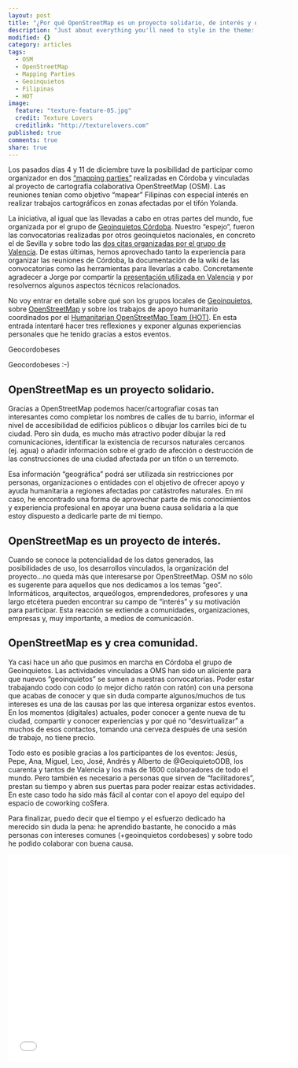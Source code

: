 ```yaml
---
layout: post
title: "¿Por qué OpenStreetMap es un proyecto solidario, de interés y que crea comunidad?"
description: "Just about everything you'll need to style in the theme: headings, paragraphs, blockquotes, tables, code blocks, and more."
modified: {}
category: articles
tags: 
  - OSM
  - OpenStreetMap
  - Mapping Parties
  - Geoinquietos
  - Filipinas
  - HOT
image: 
  feature: "texture-feature-05.jpg"
  credit: Texture Lovers
  creditlink: "http://texturelovers.com"
published: true
comments: true
share: true
---
```


Los pasados días 4 y 11 de diciembre tuve la posibilidad de participar como organizador en dos [“mapping parties”](http://wiki.osgeo.org/wiki/Mapping_parties_por_tif%C3%B3n_Yolanda/Haiyna_en_C%C3%B3rdoba_%28Espa%C3%B1a%29 "Link Wiki Geoinquietos Córdoba") realizadas en Córdoba  y vinculadas al proyecto de cartografía colaborativa OpenStreetMap (OSM). Las reuniones tenían como objetivo  “mapear” Filipinas con especial interés en realizar trabajos cartográficos en zonas afectadas por el tifón Yolanda.

La iniciativa, al igual que las llevadas a cabo en otras partes del mundo, fue organizada por el grupo de [Geoinquietos Córdoba](http://wiki.osgeo.org/wiki/Category:Geoinquietos_C%C3%B3rdoba "Geoinquietos Córdoba"). Nuestro “espejo”, fueron las convocatorias realizadas por otros geoinquietos nacionales, en concreto el de Sevilla y sobre todo las [dos citas organizadas por el grupo de Valencia](http://geomaticblog.net/2013/11/16/cartografiando-para-filipinas-en-osm/ "Mapping Parties Geoinquietos Valencia"). De estas últimas, hemos aprovechado tanto la experiencia para organizar las reuniones de Córdoba, la documentación de la wiki de las convocatorias como las herramientas para llevarlas a cabo. Concretamente agradecer a Jorge por compartir la [presentación utilizada en Valencia](http://slid.es/jorgesanz/yolandaph-hotosm) y por resolvernos algunos aspectos técnicos relacionados.

No voy entrar en detalle sobre qué son los grupos locales de [Geoinquietos](http://es.slideshare.net/PatricioSoriano/geoinquietosodb), sobre [OpenStreetMap](http://jsanz.github.io/slides-201205-osm-xirivella/osm-i.html) y sobre los trabajos de apoyo humanitario coordinados por el [Humanitarian OpenStreetMap Team (HOT)](http://hot.openstreetmap.org/).  En esta entrada intentaré hacer tres reflexiones y exponer algunas experiencias personales que he tenido gracias a estos eventos.

Geocordobeses

Geocordobeses :-)

## OpenStreetMap es un proyecto solidario.

Gracias a OpenStreetMap podemos hacer/cartografiar cosas tan interesantes  como  completar los nombres de calles de tu barrio, informar el nivel de accesibilidad de edificios públicos o dibujar los carriles bici de tu ciudad. Pero sin duda, es mucho más atractivo poder dibujar la red comunicaciones, identificar la existencia de recursos naturales cercanos (ej. agua) o añadir información sobre el grado de afección o destrucción de las construcciones de una ciudad afectada por un tifón o un terremoto.

Esa información “geográfica” podrá ser utilizada sin restricciones por personas, organizaciones  o entidades con el objetivo de ofrecer apoyo y ayuda humanitaria a regiones afectadas por catástrofes naturales. En mi caso, he encontrado una forma de aprovechar parte de mis conocimientos y experiencia profesional en apoyar una buena causa solidaria a la que estoy dispuesto a dedicarle parte de mi tiempo.

## OpenStreetMap es un proyecto de interés.

Cuando se conoce la potencialidad de los datos generados, las posibilidades de uso, los desarrollos vinculados, la organización del proyecto...no queda más que interesarse por OpenStreetMap. OSM no sólo es sugerente para aquellos que nos dedicamos a los temas “geo”. Informáticos, arquitectos, arqueólogos, emprendedores, profesores y una largo etcétera pueden encontrar su campo de “interés” y su motivación para participar. Esta reacción se extiende a comunidades, organizaciones, empresas y, muy importante, a medios de comunicación.

## OpenStreetMap es y crea comunidad.

Ya casi hace un año que pusimos en marcha en Córdoba el grupo de Geoinquietos. Las actividades vinculadas a OMS han sido un aliciente para que nuevos “geoinquietos” se sumen a nuestras convocatorias. Poder estar trabajando codo con codo (o mejor dicho ratón con ratón) con una persona que acabas de conocer y que sin duda comparte algunos/muchos de tus intereses es una de las causas por las que interesa organizar estos eventos. En los momentos (digitales) actuales, poder conocer a gente nueva de tu ciudad, compartir y conocer experiencias y por qué no “desvirtualizar” a muchos de esos contactos, tomando una cerveza después de una sesión de trabajo, no tiene precio.

Todo esto es posible gracias a los participantes de los eventos: Jesús, Pepe, Ana, Miguel, Leo, José, Andrés y Alberto de @GeoiquietoODB, los cuarenta y tantos de Valencia y los  más de 1600 colaboradores de todo el mundo. Pero también es necesario a personas que sirven de “facilitadores”, prestan su tiempo  y abren sus puertas para poder reaizar estas actividades. En  este caso todo ha sido más fácil al contar con el apoyo del equipo del espacio de coworking coSfera.

Para finalizar, puedo decir que el tiempo y el esfuerzo dedicado ha merecido sin duda la pena: he aprendido bastante, he conocido a más personas con intereses comunes (+geoinquietos cordobeses) y sobre todo he podido colaborar con buena causa.
<iframe src="//slid.es/patriciosorianocastro/yolandaph-hotosm/embed" width="576" height="420" scrolling="no" frameborder="0" webkitallowfullscreen mozallowfullscreen allowfullscreen></iframe>